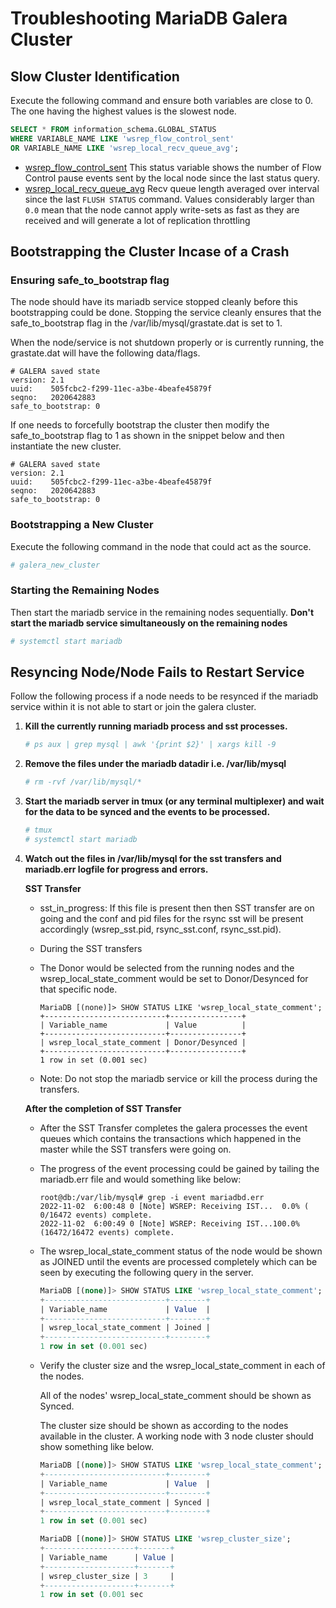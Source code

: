 # Troubleshooting MariaDB  Galera Cluster

## Slow Cluster Identification

Execute the following command and ensure both variables are close to 0. The one having the highest values is the slowest node.

``` sql
SELECT * FROM information_schema.GLOBAL_STATUS
WHERE VARIABLE_NAME LIKE 'wsrep_flow_control_sent'
OR VARIABLE_NAME LIKE 'wsrep_local_recv_queue_avg';
```

- [wsrep_flow_control_sent](https://galeracluster.com/library/documentation/galera-status-variables.html#wsrep-flow-control-sent) This status variable shows the number of Flow Control pause events sent by the local node since the last status query.
- [wsrep_local_recv_queue_avg](https://galeracluster.com/library/documentation/galera-status-variables.html#wsrep-local-recv-queue-avg) Recv queue length averaged over interval since the last `FLUSH STATUS` command. Values considerably larger than `0.0` mean that the node cannot apply write-sets as fast as they are received and will generate a lot of replication throttling

## Bootstrapping the Cluster Incase of a Crash

### Ensuring safe_to_bootstrap flag

The node should have its mariadb service stopped cleanly before this bootstrapping could be done. Stopping the service cleanly ensures that the safe_to_bootstrap flag in the /var/lib/mysql/grastate.dat is set to 1. 

When the node/service is not shutdown properly or is currently running, the grastate.dat will have the following data/flags.

``` 
# GALERA saved state
version: 2.1
uuid:    505fcbc2-f299-11ec-a3be-4beafe45879f
seqno:   2020642883
safe_to_bootstrap: 0
```

If one needs to forcefully bootstrap the cluster then modify the safe_to_bootstrap flag  to 1 as shown in the snippet below and then instantiate the new cluster.

```
# GALERA saved state
version: 2.1
uuid:    505fcbc2-f299-11ec-a3be-4beafe45879f
seqno:   2020642883
safe_to_bootstrap: 0
```

### Bootstrapping a New Cluster

Execute the following command in the node that could act as the source.

```bash
# galera_new_cluster
```

### Starting the Remaining Nodes

Then start the mariadb service in the remaining nodes sequentially. **Don't start the mariadb service simultaneously on the remaining nodes**

```bash
# systemctl start mariadb
```

## Resyncing Node/Node Fails to Restart Service

Follow the following process if a node needs to be resynced if the mariadb service within it is not able to start or join  the galera cluster.

1. **Kill the currently running  mariadb process and sst processes.**

   ``` bash
   # ps aux | grep mysql | awk '{print $2}' | xargs kill -9
   ```

2. **Remove the files under the mariadb datadir i.e. /var/lib/mysql**

   ```bash
   # rm -rvf /var/lib/mysql/*
   ```

3. **Start the mariadb server in tmux (or any terminal multiplexer) and wait for the data to be synced and the events to  be processed.**

   ```bash
   # tmux
   # systemctl start mariadb
   ```

4. **Watch out the files in /var/lib/mysql for the sst transfers and mariadb.err logfile for progress and errors.**

   **SST Transfer**

   * sst_in_progress: If this file is present then then SST transfer are on going and the conf and pid files for the rsync sst will be present accordingly (wsrep_sst.pid, rsync_sst.conf, rsync_sst.pid).

   * During the SST transfers 

   * The Donor would be selected from the running  nodes and the wsrep_local_state_comment would be set to Donor/Desynced for that specific node.

     ```
     MariaDB [(none)]> SHOW STATUS LIKE 'wsrep_local_state_comment';
     +---------------------------+----------------+
     | Variable_name             | Value          |
     +---------------------------+----------------+
     | wsrep_local_state_comment | Donor/Desynced |
     +---------------------------+----------------+
     1 row in set (0.001 sec)
     ```

   * Note: Do not stop the mariadb service or kill the process during the  transfers.

   **After the completion of SST Transfer**

   * After the SST Transfer completes the galera processes the event queues which contains the transactions which happened in the master while the SST transfers were going on.

   * The progress of the event processing could be gained by tailing the mariadb.err file and would something like below:

     ``` 
     root@db:/var/lib/mysql# grep -i event mariadbd.err 
     2022-11-02  6:00:48 0 [Note] WSREP: Receiving IST...  0.0% (    0/16472 events) complete.
     2022-11-02  6:00:49 0 [Note] WSREP: Receiving IST...100.0% (16472/16472 events) complete.
     
     ```

   * The wsrep_local_state_comment status of the node would be shown as JOINED until the events are processed completely which can be seen by executing the following query in the server.

     ```sql
     MariaDB [(none)]> SHOW STATUS LIKE 'wsrep_local_state_comment';
     +---------------------------+--------+
     | Variable_name             | Value  |
     +---------------------------+--------+
     | wsrep_local_state_comment | Joined |
     +---------------------------+--------+
     1 row in set (0.001 sec)
     ```

   * Verify the cluster size and the wsrep_local_state_comment in each of the nodes.

     All of the nodes' wsrep_local_state_comment should be shown as Synced.

     The cluster size should be shown as according  to the nodes available in the cluster. A working node  with 3 node cluster should show something like below.

     ```sql
     MariaDB [(none)]> SHOW STATUS LIKE 'wsrep_local_state_comment';
     +---------------------------+--------+
     | Variable_name             | Value  |
     +---------------------------+--------+
     | wsrep_local_state_comment | Synced |
     +---------------------------+--------+
     1 row in set (0.001 sec)
     
     MariaDB [(none)]> SHOW STATUS LIKE 'wsrep_cluster_size';
     +--------------------+-------+
     | Variable_name      | Value |
     +--------------------+-------+
     | wsrep_cluster_size | 3     |
     +--------------------+-------+
     1 row in set (0.001 sec
     ```

     